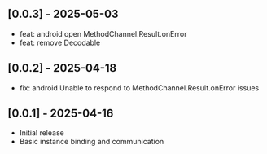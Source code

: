 ## [0.0.3] - 2025-05-03

- feat: android open MethodChannel.Result.onError
- feat: remove Decodable<T>

## [0.0.2] - 2025-04-18

- fix: android Unable to respond to MethodChannel.Result.onError issues

## [0.0.1] - 2025-04-16

- Initial release
- Basic instance binding and communication

